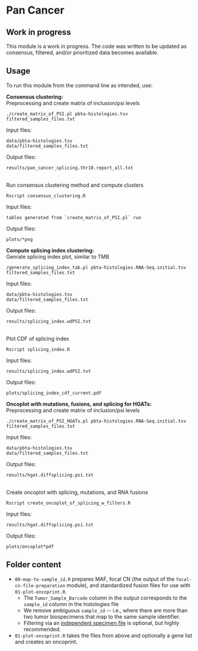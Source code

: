 # Pan Cancer

## Work in progress

This module is a work in progress.
The code was written to be updated as consensus, filtered, and/or prioritized data becomes available.

## Usage

To run this module from the command line as intended, use:

**Consensus clustering:**
<br>Preprocessing and create matrix of inclusion/psi levels
```
./create_matrix_of_PSI.pl pbta-histologies.tsv filtered_samples_files.txt
```

Input files:
```
data/pbta-histologies.tsv
data/filtered_samples_files.txt
```

Output files:
```
results/pan_cancer_splicing.thr10.report_all.txt
```

<br>Run consensus clustering method and compute clusters
```
Rscript consensus_clustering.R
```

Input files:
```
tables generated from `create_matrix_of_PSI.pl` run
```

Output files:
```
plots/*png
```

**Compute splicing index clustering:**
<br>Genrate splicing index plot, similar to TMB

```
/generate_splicing_index_tab.pl pbta-histologies.RNA-Seq.initial.tsv filtered_samples_files.txt
```

Input files:
```
data/pbta-histologies.tsv
data/filtered_samples_files.txt
```

Output files:
```
results/splicing_index.wdPSI.txt
```

<br>Plot CDF of splicing index
```
Rscript splicing_index.R
```

Input files:
```
results/splicing_index.wdPSI.txt
```

Output files:
```
plots/splicing_index_cdf_current.pdf
```

**Oncoplot with mutations, fusions, and splicing for HGATs:**
<br>Preprocessing and create matrix of inclusion/psi levels
```
./create_matrix_of_PSI_HGATs.pl pbta-histologies.RNA-Seq.initial.tsv filtered_samples_files.txt
```

Input files:
```
data/pbta-histologies.tsv
data/filtered_samples_files.txt
```

Output files:
```
results/hgat.diffsplicing.psi.txt
```

<br>Create oncoplot with splicing, mutations, and RNA fusions
```
Rscript create_oncoplot_of_splicing_w_filters.R
```

Input files:
```
results/hgat.diffsplicing.psi.txt
```

Output files:
```
plots/oncoplot*pdf
```

## Folder content

* `00-map-to-sample_id.R` prepares MAF, focal CN (the output of the `focal-cn-file-preparation` module), and standardized fusion files for use with `01-plot-oncoprint.R`.
  * The `Tumor_Sample_Barcode` column in the output corresponds to the `sample_id` column in the histologies file
  * We remove ambiguous `sample_id` -- i.e., where there are more than two tumor biospecimens that map to the same sample identifier.
  * Filtering via an [independent specimen file](https://alexslemonade.github.io/OpenPBTA-manuscript/#selection-of-independent-samples) is optional, but highly recommended.
* `01-plot-oncoprint.R` takes the files from above and optionally a gene list and creates an oncoprint.

